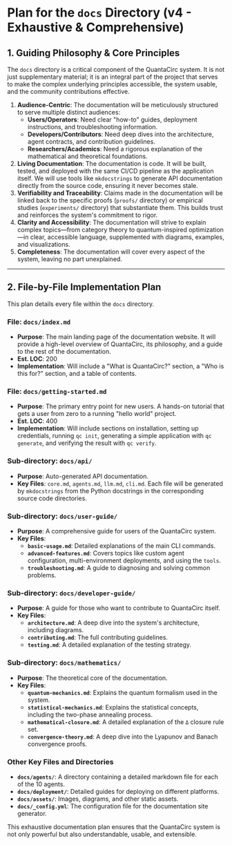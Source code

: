 # Plan for the `docs` Directory (v4 - Exhaustive & Comprehensive)

## 1. Guiding Philosophy & Core Principles

The `docs` directory is a critical component of the QuantaCirc system. It is not just supplementary material; it is an integral part of the project that serves to make the complex underlying principles accessible, the system usable, and the community contributions effective.

1.  **Audience-Centric**: The documentation will be meticulously structured to serve multiple distinct audiences:
    *   **Users/Operators**: Need clear "how-to" guides, deployment instructions, and troubleshooting information.
    *   **Developers/Contributors**: Need deep dives into the architecture, agent contracts, and contribution guidelines.
    *   **Researchers/Academics**: Need a rigorous explanation of the mathematical and theoretical foundations.
2.  **Living Documentation**: The documentation is code. It will be built, tested, and deployed with the same CI/CD pipeline as the application itself. We will use tools like `mkdocstrings` to generate API documentation directly from the source code, ensuring it never becomes stale.
3.  **Verifiability and Traceability**: Claims made in the documentation will be linked back to the specific proofs (`proofs/` directory) or empirical studies (`experiments/` directory) that substantiate them. This builds trust and reinforces the system's commitment to rigor.
4.  **Clarity and Accessibility**: The documentation will strive to explain complex topics—from category theory to quantum-inspired optimization—in clear, accessible language, supplemented with diagrams, examples, and visualizations.
5.  **Completeness**: The documentation will cover every aspect of the system, leaving no part unexplained.

---

## 2. File-by-File Implementation Plan

This plan details every file within the `docs` directory.

### **File: `docs/index.md`**
*   **Purpose**: The main landing page of the documentation website. It will provide a high-level overview of QuantaCirc, its philosophy, and a guide to the rest of the documentation.
*   **Est. LOC**: 200
*   **Implementation**: Will include a "What is QuantaCirc?" section, a "Who is this for?" section, and a table of contents.

### **File: `docs/getting-started.md`**
*   **Purpose**: The primary entry point for new users. A hands-on tutorial that gets a user from zero to a running "hello world" project.
*   **Est. LOC**: 400
*   **Implementation**: Will include sections on installation, setting up credentials, running `qc init`, generating a simple application with `qc generate`, and verifying the result with `qc verify`.

### Sub-directory: `docs/api/`
*   **Purpose**: Auto-generated API documentation.
*   **Key Files**: `core.md`, `agents.md`, `llm.md`, `cli.md`. Each file will be generated by `mkdocstrings` from the Python docstrings in the corresponding source code directories.

### Sub-directory: `docs/user-guide/`
*   **Purpose**: A comprehensive guide for users of the QuantaCirc system.
*   **Key Files**:
    *   **`basic-usage.md`**: Detailed explanations of the main CLI commands.
    *   **`advanced-features.md`**: Covers topics like custom agent configuration, multi-environment deployments, and using the `tools`.
    *   **`troubleshooting.md`**: A guide to diagnosing and solving common problems.

### Sub-directory: `docs/developer-guide/`
*   **Purpose**: A guide for those who want to contribute to QuantaCirc itself.
*   **Key Files**:
    *   **`architecture.md`**: A deep dive into the system's architecture, including diagrams.
    *   **`contributing.md`**: The full contributing guidelines.
    *   **`testing.md`**: A detailed explanation of the testing strategy.

### Sub-directory: `docs/mathematics/`
*   **Purpose**: The theoretical core of the documentation.
*   **Key Files**:
    *   **`quantum-mechanics.md`**: Explains the quantum formalism used in the system.
    *   **`statistical-mechanics.md`**: Explains the statistical concepts, including the two-phase annealing process.
    *   **`mathematical-closure.md`**: A detailed explanation of the `Δ` closure rule set.
    *   **`convergence-theory.md`**: A deep dive into the Lyapunov and Banach convergence proofs.

### Other Key Files and Directories
*   **`docs/agents/`**: A directory containing a detailed markdown file for each of the 10 agents.
*   **`docs/deployment/`**: Detailed guides for deploying on different platforms.
*   **`docs/assets/`**: Images, diagrams, and other static assets.
*   **`docs/_config.yml`**: The configuration file for the documentation site generator.

This exhaustive documentation plan ensures that the QuantaCirc system is not only powerful but also understandable, usable, and extensible.
